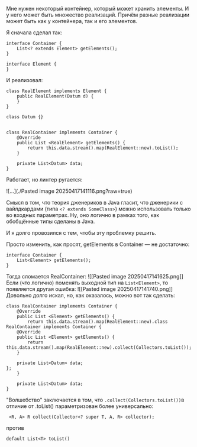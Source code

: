 Мне нужен некоторый контейнер, который может хранить элементы. И у него может быть множество реализаций. Причём разные реализации может быть как у контейнера, так и его элементов.

Я сначала сделал так:

```
interface Container {  
    List<? extends Element> getElements();  
}  
  
interface Element {  
}  
```

И реализовал:

```
class RealElement implements Element {  
    public RealElement(Datum d) {  
    }  
}  

class Datum {}  
  
  
class RealContainer implements Container {  
    @Override  
    public List <RealElement> getElements() {  
        return this.data.stream().map(RealElement::new).toList();  
    }  
  
    private List<Datum> data;  
}
```

Работает, но линтер ругается:

![…](./Pasted image 20250417141116.png?raw=true)

Смысл в том, что теория дженериков в Java гласит, что дженерики c вайлдкардами (типа `<? extends SomeClass>`) можно использовать только во входных параметрах. Ну, оно логично в рамках того, как обобщённые типы сделаны в Java.

И я долго провозился с тем, чтобы эту проблемку решить. 

Просто изменить, как просят, getElements в Container — не достаточно:

```
interface Container {  
    List<Element> getElements();  
}
```

Тогда сломается RealContainer:
![[Pasted image 20250417141625.png]]
Если (что логично) поменять выходной тип на `List<Element>`, то появляется другая ошибка:
 ![[Pasted image 20250417141740.png]]
Довольно долго искал, но, как оказалось, можно вот так сделать:
```
class RealContainer implements Container {  
    @Override  
    public List <Element> getElements() {  
        return this.data.stream().map(RealElement::new).class RealContainer implements Container {  
    @Override  
    public List <Element> getElements() {  
        return this.data.stream().map(RealElement::new).collect(Collectors.toList());  
    }  
  
    private List<Datum> data;  
};  
    }  
  
    private List<Datum> data;  
}
```

"Волшебство" заключается в том, что `.collect(Collectors.toList())`в отличие от .toList() параметризован более универсально:
```
 <R, A> R collect(Collector<? super T, A, R> collector);
```
против
```
default List<T> toList()
```
